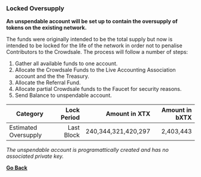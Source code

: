 ### Locked Oversupply
    
**An unspendable account will be set up to contain the oversupply of tokens on the existing network.** 

The funds were originally intended to be the total supply but now is intended to be locked for the life of the network in order not to penalise Contributors to the Crowdsale. The process will follow a number of steps:

1) Gather all available funds to one account.
2) Allocate the Crowdsale Funds to the Live Accounting Association account and the the Treasury.
3) Allocate the Referral Fund.
4) Allocate partial Crowdsale funds to the Faucet for security reasons.
5) Send Balance to unspendable account.
    
    
| Category                                                    | Lock Period | Amount in XTX         | Amount in bXTX |
|-------------------------------------------------------------|------------:|----------------------:|---------------:|
| Estimated Oversupply                                        | Last Block  | 240,344,321,420,297   | 2,403,443      |

_The unspendable account is programattically created and has no associated private key._

**[Go Back](crowdsale-docs/crowdsale-details.md)**